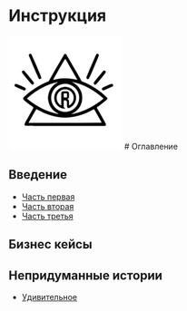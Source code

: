 # Инструкция
<img src="img/logo_white.jpg" width="200" alt="" aling=left>
# Оглавление

## Введение

- [Часть первая](chapter-1.md)
- [Часть вторая](chapter-2.md)
- [Часть третья](chapter-3.md) 

## Бизнес кейсы

## Непридуманные истории

- [Удивительное](fuckups.md)
